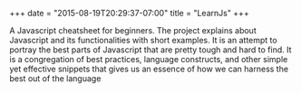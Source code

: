 +++
date = "2015-08-19T20:29:37-07:00"
title = "LearnJs"
+++

A Javascript cheatsheet for beginners. The project explains about Javascript and its functionalities with short examples. It is an attempt to portray the best parts of Javascript that are pretty tough and hard to find. It is a congregation of best practices, language constructs, and other simple yet effective snippets that gives us an essence of how we can harness the best out of the language

